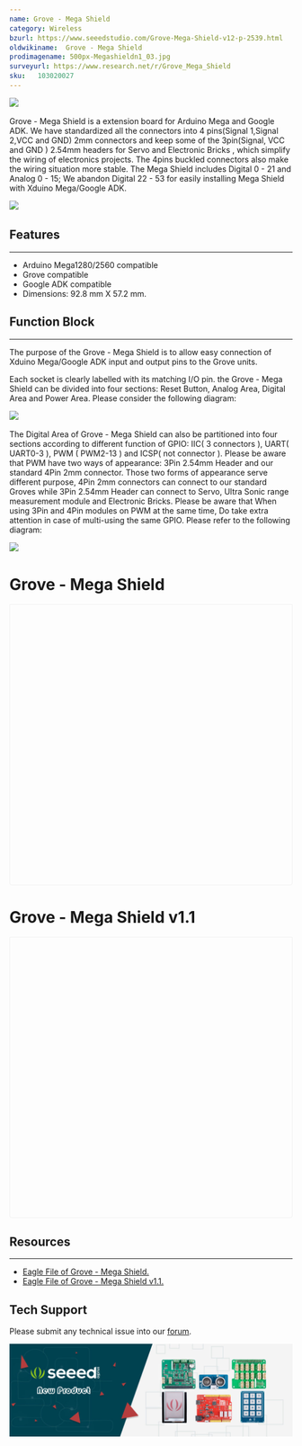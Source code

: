 ```yaml
---
name: Grove - Mega Shield
category: Wireless
bzurl: https://www.seeedstudio.com/Grove-Mega-Shield-v12-p-2539.html
oldwikiname:  Grove - Mega Shield
prodimagename: 500px-Megashieldn1_03.jpg
surveyurl: https://www.research.net/r/Grove_Mega_Shield
sku:   103020027
---
```

![](https://files.seeedstudio.com/wiki/Grove-Mega_Shield/img/500px-Megashieldn1_03.jpg)

Grove - Mega Shield is a extension board for Arduino Mega and Google ADK. We have standardized all the connectors into 4 pins(Signal 1,Signal 2,VCC and GND) 2mm connectors and keep some of the 3pin(Signal, VCC and GND ) 2.54mm headers for Servo and Electronic Bricks , which simplify the wiring of electronics projects. The 4pins buckled connectors also make the wiring situation more stable. The Mega Shield includes Digital 0 - 21 and Analog 0 - 15; We abandon Digital 22 - 53 for easily installing Mega Shield with Xduino Mega/Google ADK.

[![](https://files.seeedstudio.com/wiki/Seeed-WiKi/docs/images/300px-Get_One_Now_Banner-ragular.png)](https://www.seeedstudio.com/Grove-Mega-Shield-v12-p-2539.html)

## Features
---
- Arduino Mega1280/2560 compatible
- Grove compatible
- Google ADK compatible
- Dimensions: 92.8 mm X 57.2 mm.

## Function Block
---
The purpose of the Grove - Mega Shield is to allow easy connection of Xduino Mega/Google ADK input and output pins to the Grove units.

Each socket is clearly labelled with its matching I/O pin. the Grove - Mega Shield can be divided into four sections: Reset Button, Analog Area, Digital Area and Power Area.
Please consider the following diagram:

![](https://files.seeedstudio.com/wiki/Grove-Mega_Shield/img/Megashield001.jpg)

The Digital Area of Grove - Mega Shield can also be partitioned into four sections according to different function of GPIO: IIC( 3 connectors ), UART( UART0-3 ), PWM ( PWM2-13 ) and ICSP( not connector ). Please be aware that PWM have two ways of appearance: 3Pin 2.54mm Header and our standard 4Pin 2mm connector. Those two forms of appearance serve different purpose, 4Pin 2mm connectors can connect to our standard Groves while 3Pin 2.54mm Header can connect to Servo, Ultra Sonic range measurement module and Electronic Bricks. Please be aware that When using 3Pin and 4Pin modules on PWM at the same time, Do take extra attention in case of multi-using the same GPIO. Please refer to the following diagram:

![](https://files.seeedstudio.com/wiki/Grove-Mega_Shield/img/Megashield002.jpg)

# Grove - Mega Shield
<div class="altium-ecad-viewer" data-project-src="https://github.com/SeeedDocument/Grove-Mega_Shield/raw/master/res/Eagle_file_of_Megashield.zip" style="border-radius: 0px 0px 4px 4px; height: 500px; border-style: solid; border-width: 1px; border-color: rgb(241, 241, 241); overflow: hidden; max-width: 1280px; max-height: 700px; box-sizing: border-box;" />
</div>

# Grove - Mega Shield v1.1
<div class="altium-ecad-viewer" data-project-src="https://github.com/SeeedDocument/Grove-Mega_Shield/raw/master/res/Eagle_file_of_Megashield_v1.1.zip" style="border-radius: 0px 0px 4px 4px; height: 500px; border-style: solid; border-width: 1px; border-color: rgb(241, 241, 241); overflow: hidden; max-width: 1280px; max-height: 700px; box-sizing: border-box;" />
</div>


## Resources
---
- [Eagle File of Grove - Mega Shield.](https://files.seeedstudio.com/wiki/Grove-Mega_Shield/res/Eagle_file_of_Megashield.zip)
- [Eagle File of Grove - Mega Shield v1.1.](https://files.seeedstudio.com/wiki/Grove-Mega_Shield/res/Eagle_file_of_Megashield_v1.1.zip)

## Tech Support
Please submit any technical issue into our [forum](http://forum.seeedstudio.com/). <br /><p style="text-align:center"><a href="https://www.seeedstudio.com/act-4.html?utm_source=wiki&utm_medium=wikibanner&utm_campaign=newproducts" target="_blank"><img src="https://github.com/SeeedDocument/Wiki_Banner/raw/master/new_product.jpg" /></a></p>